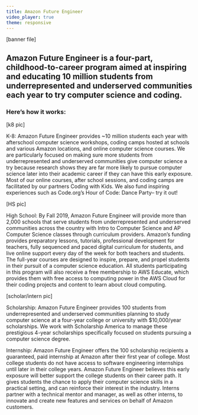 ```yaml
---
title: Amazon Future Engineer
video_player: true
theme: responsive
---
```


[banner file]
## Amazon Future Engineer is a four-part, childhood-to-career program aimed at inspiring and educating 10 million students from underrepresented and underserved communities each year to try computer science and coding. 

### Here’s how it works:
 
[k8 pic]

K-8: Amazon Future Engineer provides ~10 million students each year with afterschool computer science workshops, coding camps hosted at schools and various Amazon locations, and online computer science courses. We are particularly focused on making sure more students from underrepresented and underserved communities give computer science a try because research shows they are far more likely to pursue computer science later into their academic career if they can have this early exposure. Most of our online courses, after school sessions, and coding camps are facilitated by our partners Coding with Kids. We also fund inspiring experiences such as Code.org’s Hour of Code: Dance Party– try it out!
 
[HS pic]

High School: By Fall 2019, Amazon Future Engineer will provide more than 2,000 schools that serve students from underrepresented and underserved communities across the country with Intro to Computer Science and AP Computer Science classes through curriculum providers. Amazon’s funding provides preparatory lessons, tutorials, professional development for teachers, fully sequenced and paced digital curriculum for students, and live online support every day of the week for both teachers and students. The full-year courses are designed to inspire, prepare, and propel students in their pursuit of a computer science education. All students participating in this program will also receive a free membership to AWS Educate, which provides them with free access to computing power in the AWS Cloud for their coding projects and content to learn about cloud computing.
 
[scholar/intern pic]

Scholarship: Amazon Future Engineer provides 100 students from underrepresented and underserved communities planning to study computer science at a four-year college or university with $10,000/year scholarships. We work with Scholarship America to manage these prestigious 4-year scholarships specifically focused on students pursuing a computer science degree.
 
Internship: Amazon Future Engineer offers the 100 scholarship recipients a guaranteed, paid internship at Amazon after their first year of college. Most college students do not have access to software engineering internships until later in their college years. Amazon Future Engineer believes this early exposure will better support the college students on their career path. It gives students the chance to apply their computer science skills in a practical setting, and can reinforce their interest in the industry. Interns partner with a technical mentor and manager, as well as other interns, to innovate and create new features and services on behalf of Amazon customers.
